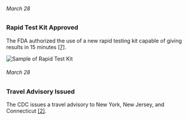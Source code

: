 ###### March 28

### Rapid Test Kit Approved

The FDA authorized the use of a new rapid testing kit capable of giving results in 15 minutes [[7]](https://www.nbcnews.com/health/health-news/coronavirus-timeline-tracking-critical-moments-covid-19-n1154341).

![Sample of Rapid Test Kit](https://images.unsplash.com/photo-1591185157258-11aec5f039d0?ixlib=rb-1.2.1&ixid=eyJhcHBfaWQiOjEyMDd9&auto=format&fit=crop&w=750&q=80)


###### March 28

### Travel Advisory Issued

The CDC issues a travel advisory to New York, New Jersey, and Connecticut [[2]](https://www.usatoday.com/in-depth/news/nation/2020/04/21/coronavirus-updates-how-covid-19-unfolded-u-s-timeline/2990956001/). 